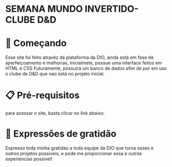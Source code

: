 # SEMANA MUNDO INVERTIDO-CLUBE D&D


# 🚀 Começando

Esse site foi feito atravéz da plataforma da DIO, ainda está em fase de aperfeiçoamento e melhorias, inicialmete, possue uma interface feitos em HTML e CSS
Futuramente, possuirá um banco de dados afim de por em uso o clube de D&D que nao está no projeto inicial.

# 📋 Pré-requisitos
para acessar o site, basta clicar no link abaixo:



# 🎁 Expressões de gratidão

Expresso toda minha gratidao a toda equipe da DIO que torna esses e outros projetos possiveis,
e pode me proporcionar essa e outras experiencias possivel!